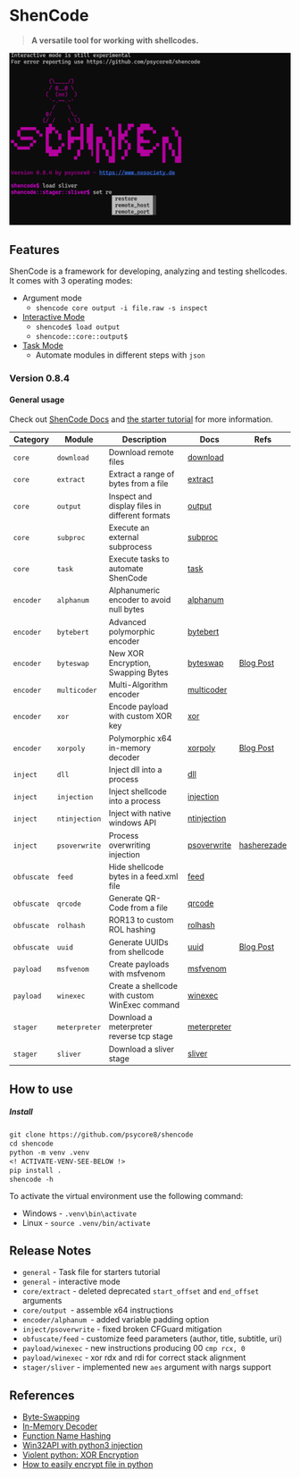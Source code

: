 # ShenCode

> **A versatile tool for working with shellcodes.**

![](shencode-084.png)
## Features

ShenCode is a framework for developing, analyzing and testing shellcodes. It comes with 3 operating modes:

- Argument mode
	- `shencode core output -i file.raw -s inspect`
- [Interactive Mode](https://www.heckhausen.it/shencode/getting-started#interactive)
	- `shencode$ load output`
	- `shencode::core::output$`
- [Task Mode](https://www.heckhausen.it/shencode/core/task)
	- Automate modules in different steps with `json`

### Version 0.8.4

#### General usage

Check out [ShenCode Docs](https://heckhausen.it/shencode/wiki/) and [the starter tutorial](https://heckhausen.it/shencode/wiki/getting-started) for more information.

| Category    | Module        | Description                                    | Docs                                                                      | Refs                                                                                                      |
| ----------- | ------------- | ---------------------------------------------- | ------------------------------------------------------------------------- | --------------------------------------------------------------------------------------------------------- |
| `core`      | `download`    | Download remote files                          | [download](https://www.heckhausen.it/shencode/core/download)         |                                                                                                           |
| `core`      | `extract`     | Extract a range of bytes from a file           | [extract](https://www.heckhausen.it/shencode/core/extract)           |                                                                                                           |
| `core`      | `output`      | Inspect and display files in different formats | [output](https://www.heckhausen.it/shencode/core/output)             |                                                                                                           |
| `core`      | `subproc`     | Execute an external subprocess                 | [subproc](https://www.heckhausen.it/shencode/core/subproc)           |                                                                                                           |
| `core`      | `task`        | Execute tasks to automate ShenCode             | [task](https://www.heckhausen.it/shencode/core/task)                 |                                                                                                           |
| `encoder`   | `alphanum`    | Alphanumeric encoder to avoid null bytes       | [alphanum](https://www.heckhausen.it/shencode/encoder/alphanum)      |                                                                                                           |
| `encoder`   | `bytebert`    | Advanced polymorphic encoder                   | [bytebert](https://www.heckhausen.it/shencode/encoder/bytebert)      |                                                                                                           |
| `encoder`   | `byteswap`    | New XOR Encryption, Swapping Bytes             | [byteswap](https://www.heckhausen.it/shencode/encoder/byteswap)      | [Blog Post](https://www.nosociety.de/en:it-security:blog:obfuscation_byteswapping)                        |
| `encoder`   | `multicoder`  | Multi-Algorithm encoder                        | [multicoder](https://www.heckhausen.it/shencode/encoder/multicoder)  |                                                                                                           |
| `encoder`   | `xor`         | Encode payload with custom XOR key             | [xor](https://www.heckhausen.it/shencode/encoder/xor)                |                                                                                                           |
| `encoder`   | `xorpoly`     | Polymorphic x64 in-memory decoder              | [xorpoly](https://www.heckhausen.it/shencode/encoder/xorpoly)        | [Blog Post](https://www.nosociety.de/en:it-security:blog:obfuscation_polymorphic_in_memory_decoder)       |
| `inject`    | `dll`         | Inject dll into a process                      | [dll](https://www.heckhausen.it/shencode/inject/dll)                 |                                                                                                           |
| `inject`    | `injection`   | Inject shellcode into a process                | [injection](https://www.heckhausen.it/shencode/inject/injection)     |                                                                                                           |
| `inject`    | `ntinjection` | Inject with native windows API                 | [ntinjection](https://www.heckhausen.it/shencode/inject/ntinjection) |                                                                                                           |
| `inject`    | `psoverwrite` | Process overwriting injection                  | [psoverwrite](https://www.heckhausen.it/shencode/inject/psoverwrite) | [hasherezade](https://github.com/hasherezade/process_overwriting)                                         |
| `obfuscate` | `feed`        | Hide shellcode bytes in a feed.xml file        | [feed](https://www.heckhausen.it/shencode/obfuscate/feed)            |                                                                                                           |
| `obfuscate` | `qrcode`      | Generate QR-Code from a file                   | [qrcode](https://www.heckhausen.it/shencode/obfuscate/qrcode)        |                                                                                                           |
| `obfuscate` | `rolhash`     | ROR13 to custom ROL hashing                    | [rolhash](https://www.heckhausen.it/shencode/obfuscate/rolhash)      |                                                                                                           |
| `obfuscate` | `uuid`        | Generate UUIDs from shellcode                  | [uuid](https://www.heckhausen.it/shencode/obfuscate/uuid)            | [Blog Post](https://www.nosociety.de/en:it-security:blog:obfuscation_shellcode_als_uuids_tarnen_-_teil_1) |
| `payload`   | `msfvenom`    | Create payloads with msfvenom                  | [msfvenom](https://www.heckhausen.it/shencode/payload/msfvenom)      |                                                                                                           |
| `payload`   | `winexec`     | Create a shellcode with custom WinExec command | [winexec](https://www.heckhausen.it/shencode/payload/winexec)        |                                                                                                           |
| `stager`    | `meterpreter` | Download a meterpreter reverse tcp stage       | [meterpreter](https://www.heckhausen.it/shencode/stager/meterpreter) |                                                                                                           |
| `stager`    | `sliver`      | Download  a sliver stage                       | [sliver](https://www.heckhausen.it/shencode/stager/sliver)           |                                                                                                           |

## How to use

##### Install

```shell
git clone https://github.com/psycore8/shencode
cd shencode
python -m venv .venv
<! ACTIVATE-VENV-SEE-BELOW !>
pip install .
shencode -h
```

To activate the virtual environment use the following command:

- Windows - `.venv\bin\activate`
- Linux - `source .venv/bin/activate`

## Release Notes

- `general` - Task file for starters tutorial 
-  `general` - interactive mode
- `core/extract` - deleted deprecated `start_offset` and `end_offset` arguments 
- `core/output `- assemble x64 instructions 
- `encoder/alphanum `- added variable padding option 
- `inject/psoverwrite` - fixed broken CFGuard mitigation
- `obfuscate/feed` - customize feed parameters (author, title, subtitle, uri)
- `payload/winexec` - new instructions producing 00 `cmp rcx, 0`
- `payload/winexec` - xor rdx and  rdi for correct stack alignment
- `stager/sliver` - implemented new `aes` argument with nargs support
## References

- [Byte-Swapping](https://www.nosociety.de/en:it-security:blog:obfuscation_byteswapping)
- [In-Memory Decoder](https://www.nosociety.de/en:it-security:blog:obfuscation_polymorphic_in_memory_decoder)
- [Function Name Hashing](https://www.bordergate.co.uk/function-name-hashing/)
- [Win32API with python3 injection](https://systemweakness.com/win32api-with-python3-part-iii-injection-6dd3c1b99c90)
- [Violent python: XOR Encryption](https://samsclass.info/124/proj14/VPxor.htm)
- [How to easily encrypt file in python](https://www.stackzero.net/how-to-easily-encrypt-file-in-python/)
